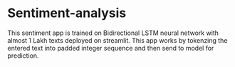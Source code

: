 # Sentiment-analysis
This sentiment app is trained on Bidirectional LSTM neural network with almost 1 Lakh texts deployed on streamlit. This app works by tokenzing the entered text into padded integer sequence and then send to model for prediction.
